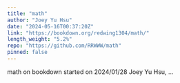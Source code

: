 ```yaml
---
title: "math"
author: "Joey Yu Hsu"
date: "2024-05-16T00:37:20Z"
link: "https://bookdown.org/redwing1304/math/"
length_weight: "5.2%"
repo: "https://github.com/RRWWW/math"
pinned: false
---
```


math on bookdown started on 2024/01/28 Joey Yu Hsu, ...
